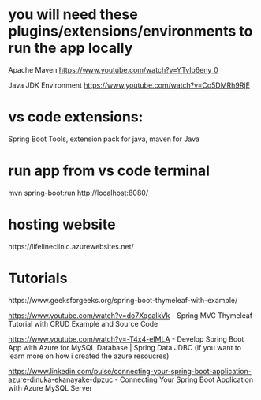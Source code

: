 <h1>you will need these plugins/extensions/environments to run the app locally</h1>

Apache Maven https://www.youtube.com/watch?v=YTvlb6eny_0

Java JDK Environment https://www.youtube.com/watch?v=Co5DMRh9RjE

<h1>vs code extensions: </h1>
Spring Boot Tools,
extension pack for java,
maven for Java

<h1>run app from vs code terminal</h1>
mvn spring-boot:run  
http://localhost:8080/

<h1>hosting website  </h1>
https://lifelineclinic.azurewebsites.net/

<h1> Tutorials </h1>
https://www.geeksforgeeks.org/spring-boot-thymeleaf-with-example/

https://www.youtube.com/watch?v=do7XqcaIkVk - Spring MVC Thymeleaf Tutorial with CRUD Example and Source Code

https://www.youtube.com/watch?v=-T4x4-eIMLA - Develop Spring Boot App with Azure for MySQL Database | Spring Data JDBC (if you want to learn more on how i created the azure resoucres)

https://www.linkedin.com/pulse/connecting-your-spring-boot-application-azure-dinuka-ekanayake-dpzuc - Connecting Your Spring Boot Application with Azure MySQL Server 


  

